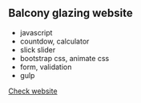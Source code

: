 ## Balcony glazing website

- javascript
- countdow, calculator
- slick slider
- bootstrap css, animate css
- form, validation
- gulp

[Check website](https://sunwin.netlify.app/)